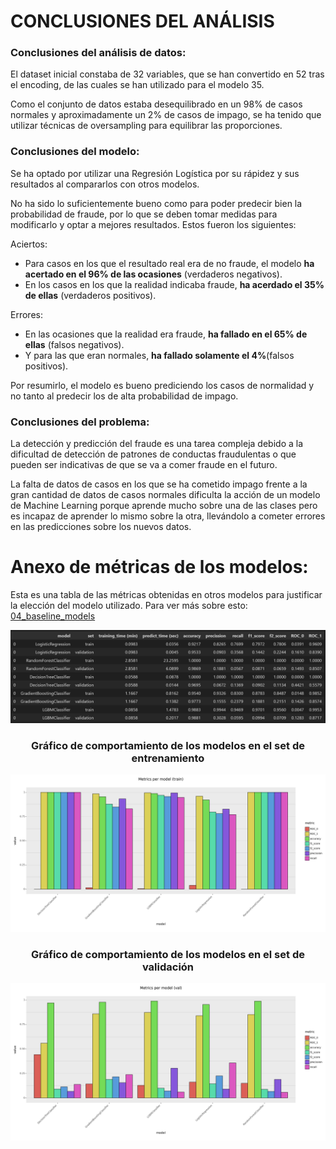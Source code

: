 # **CONCLUSIONES DEL ANÁLISIS**

### Conclusiones del análisis de datos:
El dataset inicial constaba de 32 variables, que se han convertido en 52 tras el encoding, de las cuales se han utilizado para el modelo 35.

Como el conjunto de datos estaba desequilibrado en un 98% de casos normales y aproximadamente un 2% de casos de impago, se ha tenido que utilizar técnicas de oversampling para equilibrar las proporciones.

### Conclusiones del modelo:
Se ha optado por utilizar una Regresión Logística por su rápidez y sus resultados al compararlos con otros modelos.

No ha sido lo suficientemente bueno como para poder predecir bien la probabilidad de fraude, por lo que se deben tomar medidas para modificarlo y optar a mejores resultados. Estos fueron los siguientes:

Aciertos:
   - Para casos en los que el resultado real era de no fraude, el modelo **ha acertado en el 96% de las ocasiones** (verdaderos negativos).
   - En los casos en los que la realidad indicaba fraude, **ha acerdado el 35% de ellas** (verdaderos positivos).

Errores:
   - En las ocasiones que la realidad era fraude, **ha fallado en el 65% de ellas** (falsos negativos).
   - Y para las que eran normales, **ha fallado solamente el 4%**(falsos positivos).

Por resumirlo, el modelo es bueno prediciendo los casos de normalidad y no tanto al predecir los de alta probabilidad de impago.

### Conclusiones del problema:
La detección y predicción del fraude es una tarea compleja debido a la dificultad de detección de patrones de conductas fraudulentas o que pueden ser indicativas de que se va a comer fraude en el futuro.  

La falta de datos de casos en los que se ha cometido impago frente a la gran cantidad de datos de casos normales dificulta la acción de un modelo de Machine Learning porque aprende mucho sobre una de las clases pero es incapaz de aprender lo mismo sobre la otra, llevándolo a cometer errores en las predicciones sobre los nuevos datos.

# Anexo de métricas de los modelos:

Esta es una tabla de las métricas obtenidas en otros modelos para justificar la elección del modelo utilizado. Para ver más sobre esto: [04_baseline_models](../notebooks/04_baseline_models.ipynb)

![Alt text](../images/metrics.png)

### <div style="text-align: center">Gráfico de comportamiento de los modelos en el set de entrenamiento</div>
![Alt text](../images/metrics_train.png)

### <div style="text-align: center">Gráfico de comportamiento de los modelos en el set de validación</div>
![Alt text](../images/metrics_val.png)
